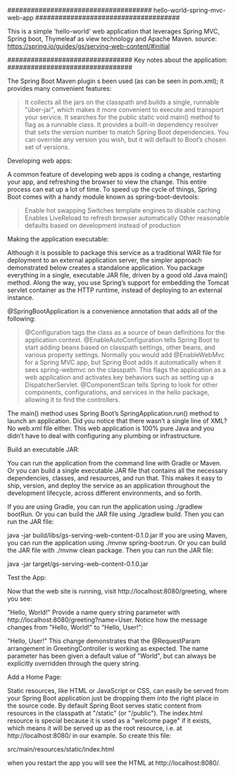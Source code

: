 #####################################
 hello-world-spring-mvc-web-app 
#####################################

This is a simple 'hello-world' web application that leverages Spring MVC, Spring boot, Thymeleaf as view technology and Apache Maven.
source: https://spring.io/guides/gs/serving-web-content/#initial

################################
Key notes about the application:
################################

The Spring Boot Maven plugin s been used (as can be seen in pom.xml); it provides many convenient features:

> It collects all the jars on the classpath and builds a single, runnable "über-jar", which makes it more convenient to execute and transport your service.
> It searches for the public static void main() method to flag as a runnable class.
> It provides a built-in dependency resolver that sets the version number to match Spring Boot dependencies. You can override any version you wish, but it will default to Boot’s chosen set of versions.

Developing web apps:

A common feature of developing web apps is coding a change, restarting your app, and refreshing the browser to view the change. This entire process can eat up a lot of time. To speed up the cycle of things, Spring Boot comes with a handy module known as spring-boot-devtools:

> Enable hot swapping
> Switches template engines to disable caching
> Enables LiveReload to refresh browser automatically
> Other reasonable defaults based on development instead of production

Making the application executable:

Although it is possible to package this service as a traditional WAR file for deployment to an external application server, the simpler approach demonstrated below creates a standalone application. You package everything in a single, executable JAR file, driven by a good old Java main() method. Along the way, you use Spring’s support for embedding the Tomcat servlet container as the HTTP runtime, instead of deploying to an external instance.

@SpringBootApplication is a convenience annotation that adds all of the following:

> @Configuration tags the class as a source of bean definitions for the application context.
> @EnableAutoConfiguration tells Spring Boot to start adding beans based on classpath settings, other beans, and various property settings.
> Normally you would add @EnableWebMvc for a Spring MVC app, but Spring Boot adds it automatically when it sees spring-webmvc on the classpath. This flags the application as a web application and activates key behaviors such as setting up a DispatcherServlet.
> @ComponentScan tells Spring to look for other components, configurations, and services in the hello package, allowing it to find the controllers.

The main() method uses Spring Boot’s SpringApplication.run() method to launch an application. Did you notice that there wasn’t a single line of XML? No web.xml file either. This web application is 100% pure Java and you didn’t have to deal with configuring any plumbing or infrastructure.

Build an executable JAR:

You can run the application from the command line with Gradle or Maven. Or you can build a single executable JAR file that contains all the necessary dependencies, classes, and resources, and run that. This makes it easy to ship, version, and deploy the service as an application throughout the development lifecycle, across different environments, and so forth.

If you are using Gradle, you can run the application using ./gradlew bootRun. Or you can build the JAR file using ./gradlew build. Then you can run the JAR file:

java -jar build/libs/gs-serving-web-content-0.1.0.jar
If you are using Maven, you can run the application using ./mvnw spring-boot:run. Or you can build the JAR file with ./mvnw clean package. Then you can run the JAR file:

java -jar target/gs-serving-web-content-0.1.0.jar


Test the App:

Now that the web site is running, visit http://localhost:8080/greeting, where you see:

"Hello, World!"
Provide a name query string parameter with http://localhost:8080/greeting?name=User. Notice how the message changes from "Hello, World!" to "Hello, User!":

"Hello, User!"
This change demonstrates that the @RequestParam arrangement in GreetingController is working as expected. The name parameter has been given a default value of "World", but can always be explicitly overridden through the query string.

Add a Home Page:

Static resources, like HTML or JavaScript or CSS, can easily be served from your Spring Boot application just be dropping them into the right place in the source code. By default Spring Boot serves static content from resources in the classpath at "/static" (or "/public"). The index.html resource is special because it is used as a "welcome page" if it exists, which means it will be served up as the root resource, i.e. at http://localhost:8080/ in our example. So create this file:

src/main/resources/static/index.html

when you restart the app you will see the HTML at http://localhost:8080/.
